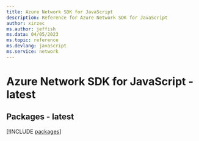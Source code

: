 ```yaml
---
title: Azure Network SDK for JavaScript
description: Reference for Azure Network SDK for JavaScript
author: xirzec
ms.author: jeffish
ms.data: 04/05/2023
ms.topic: reference
ms.devlang: javascript
ms.service: network
---
```

# Azure Network SDK for JavaScript - latest
## Packages - latest
[!INCLUDE [packages](network-index.md)]